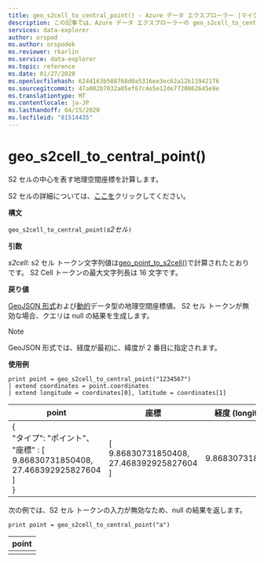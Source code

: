 ```yaml
---
title: geo_s2cell_to_central_point() - Azure データ エクスプローラー |マイクロソフトドキュメント
description: この記事では、Azure データ エクスプローラーの geo_s2cell_to_central_point() について説明します。
services: data-explorer
author: orspod
ms.author: orspodek
ms.reviewer: rkarlin
ms.service: data-explorer
ms.topic: reference
ms.date: 01/27/2020
ms.openlocfilehash: 624d163b508768d0a5316ee3ec62a12b11942176
ms.sourcegitcommit: 47a002b7032a05ef67c4e5e12de7720062645e9e
ms.translationtype: MT
ms.contentlocale: ja-JP
ms.lasthandoff: 04/15/2020
ms.locfileid: "81514435"
---
```

# <a name="geo_s2cell_to_central_point"></a>geo_s2cell_to_central_point()

S2 セルの中心を表す地理空間座標を計算します。

S2 セルの詳細については、[ここを](http://s2geometry.io/devguide/s2cell_hierarchy)クリックしてください。

**構文**

`geo_s2cell_to_central_point(`*s2セル*`)`

**引数**

*s2cell*: s2 セル トークン文字列値は[geo_point_to_s2cell()](geo-point-to-s2cell-function.md)で計算されたとおりです。 S2 Cell トークンの最大文字列長は 16 文字です。

**戻り値**

[GeoJSON 形式](https://tools.ietf.org/html/rfc7946)および[動的](./scalar-data-types/dynamic.md)データ型の地理空間座標値。 S2 セル トークンが無効な場合、クエリは null の結果を生成します。

> [!NOTE]
> GeoJSON 形式では、経度が最初に、緯度が 2 番目に指定されます。

**使用例**

```kusto
print point = geo_s2cell_to_central_point("1234567")
| extend coordinates = point.coordinates
| extend longitude = coordinates[0], latitude = coordinates[1]
```

|point|座標|経度 (longitude)|緯度 (latitude)|
|---|---|---|---|
|{<br>  "タイプ": "ポイント"、<br>  "座標" : [<br>    9.86830731850408,<br>    27.468392925827604<br>  ]<br>}|[<br>  9.86830731850408,<br>  27.468392925827604<br>]|9.86830731850408|27.4683929258276|

次の例では、S2 セル トークンの入力が無効なため、null の結果を返します。
```kusto
print point = geo_s2cell_to_central_point("a")
```

|point|
|---|
||